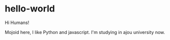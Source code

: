 # hello-world

Hi Humans!

Mojoid here, I like Python and javascript.
I'm studying in ajou university now.
